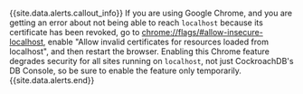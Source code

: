 {{site.data.alerts.callout_info}}
If you are using Google Chrome, and you are getting an error about not being able to reach `localhost` because its certificate has been revoked, go to <a href="chrome://flags/#allow-insecure-localhost" data-proofer-ignore>chrome://flags/#allow-insecure-localhost</a>, enable "Allow invalid certificates for resources loaded from localhost", and then restart the browser. Enabling this Chrome feature degrades security for all sites running on `localhost`, not just CockroachDB's DB Console, so be sure to enable the feature only temporarily.
{{site.data.alerts.end}}
